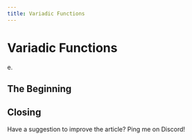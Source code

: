 ```yaml
---
title: Variadic Functions
---
```


# Variadic Functions
e.

## The Beginning

## Closing
Have a suggestion to improve the article? Ping me on Discord! 